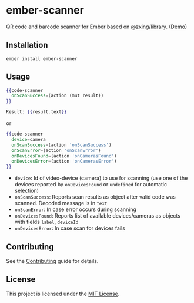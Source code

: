 ember-scanner
==============================================================================

QR code and barcode scanner for Ember based on [@zxing/library](https://github.com/zxing-js/library). ([Demo](https://evocount.github.io/ember-scanner/))


Installation
------------------------------------------------------------------------------

```
ember install ember-scanner
```


Usage
------------------------------------------------------------------------------

```hbs
{{code-scanner
  onScanSuccess=(action (mut result))
}}

Result: {{result.text}}
```

or

```hbs
{{code-scanner
  device=camera
  onScanSuccess=(action 'onScanSuccess')
  onScanError=(action 'onScanError')
  onDevicesFound=(action 'onCamerasFound')
  onDevicesError=(action 'onCamerasError')
}}
```

* `device`: Id of video-device (camera) to use for scanning (use one of the devices reported by `onDevicesFound` or `undefined` for automatic selection)
* `onScanSuccess`: Reports scan results as object after valid code was scanned. Decoded message is in `text`
* `onScanError`: In case error occurs during scanning
* `onDevicesFound`: Reports list of available devices/cameras as objects with fields `label`, `deviceId`
* `onDevicesError`: In case scan for devices fails

Contributing
------------------------------------------------------------------------------

See the [Contributing](CONTRIBUTING.md) guide for details.


License
------------------------------------------------------------------------------

This project is licensed under the [MIT License](LICENSE.md).
